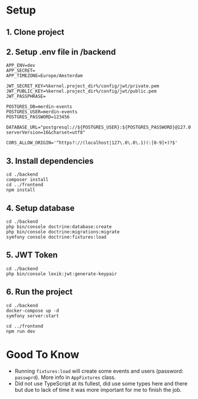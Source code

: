 # Setup
## 1. Clone project
## 2. Setup .env file in /backend
```
APP_ENV=dev
APP_SECRET=
APP_TIMEZONE=Europe/Amsterdam

JWT_SECRET_KEY=%kernel.project_dir%/config/jwt/private.pem
JWT_PUBLIC_KEY=%kernel.project_dir%/config/jwt/public.pem
JWT_PASSPHRASE=

POSTGRES_DB=merdin-events
POSTGRES_USER=merdin-events
POSTGRES_PASSWORD=123456

DATABASE_URL="postgresql://${POSTGRES_USER}:${POSTGRES_PASSWORD}@127.0.0.1:5432/${POSTGRES_DB}?serverVersion=16&charset=utf8"

CORS_ALLOW_ORIGIN='^https?://(localhost|127\.0\.0\.1)(:[0-9]+)?$'

```

## 3. Install dependencies
```
cd ./backend
composer install
cd ../frontend
npm install
```

## 4. Setup database
```
cd ./backend
php bin/console doctrine:database:create
php bin/console doctrine:migrations:migrate
symfony console doctrine:fixtures:load
```

## 5. JWT Token
```
cd ./backend
php bin/console lexik:jwt:generate-keypair
```

## 6. Run the project
```
cd ./backend
docker-compose up -d
symfony server:start

cd ../frontend
npm run dev
```

# Good To Know
- Running `fixtures:load` will create some events and users (password: `passwprd`). More info in `AppFixtures` class.
- Did not use TypeScript at its fullest, did use some types here and there but due to lack of time it was more important for me to finish the job.
